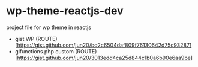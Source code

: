 # wp-theme-reactjs-dev
project file for wp theme in reactjs


- gist WP (ROUTE)[https://gist.github.com/jun20/bd2c6504daf809f76130642d75c93287]
- gifunctions.php custom (ROUTE)[https://gist.github.com/jun20/3013edd4ca25d844c1b0a6b90e6aa9be]
